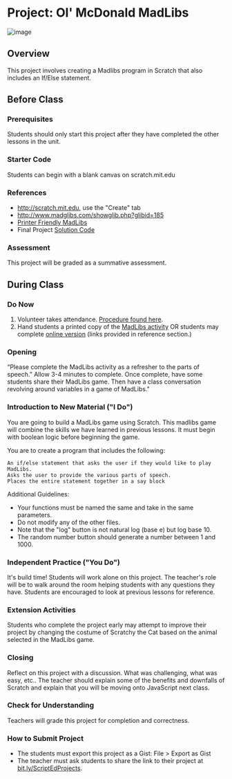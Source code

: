# Project: Ol' McDonald MadLibs

![image](http://i.imgur.com/OLUMwTX.jpg)

## Overview

This project involves creating a Madlibs program in Scratch that also includes an If/Else statement.

## Before Class

### Prerequisites

Students should only start this project after they have completed the other lessons in the unit.

### Starter Code
Students can begin with a blank canvas on scratch.mit.edu

### References

* <http://scratch.mit.edu>, use the "Create" tab
* <http://www.madglibs.com/showglib.php?glibid=185>
* [Printer Friendly MadLibs](http://www.madglibs.com/printglib.php?glibid=185)
* Final Project [Solution Code](http://scratch.mit.edu/projects/24577972/)

### Assessment

This project will be graded as a summative assessment.

## During Class

### Do Now

1. Volunteer takes attendance. [Procedure found here](https://docs.google.com/document/d/19IIhqykr70vj7wnqyJYuQNTkd9GX56Xgl3omD42IcMk/edit).
2. Hand students a printed copy of the [MadLibs activity](http://www.madglibs.com/printglib.php?glibid=185) OR students may complete [online version](http://www.madglibs.com/showglib.php?glibid=185) (links provided in reference section.)

### Opening

“Please complete the MadLibs activity as a refresher to the parts of speech.” Allow 3-4 minutes to complete. Once complete, have some students share their MadLibs game. Then have a class conversation revolving around variables in a game of MadLibs." 


### Introduction to New Material ("I Do")
You are going to build a MadLibs game using Scratch. This madlibs game will combine the skills we have learned in previous lessons. It must begin with boolean logic before beginning the game. 

You are to create a program that includes the following:

```
An if/else statement that asks the user if they would like to play MadLibs.
Asks the user to provide the various parts of speech.
Places the entire statement together in a say block
```

Additional Guidelines:

* Your functions must be named the same and take in the same parameters.
* Do not modify any of the other files. 
* Note that the "log" button is not natural log (base e) but log base 10.
* The random number button should generate a number between 1 and 1000.

### Independent Practice ("You Do")
It's build time! Students will work alone on this project. The teacher's role will be to walk around the room helping students with any questions they have. Students are encouraged to look at previous lessons for reference.

### Extension Activities
Students who complete the project early may attempt to improve their project by changing the costume of Scratchy the Cat based on the animal selected in the MadLibs game.

### Closing
Reflect on this project with a discussion. What was challenging, what was easy, etc.. The teacher should explain some of the benefits and downfalls of Scratch and explain that you will be moving onto JavaScript next class.

### Check for Understanding
Teachers will grade this project for completion and correctness.

### How to Submit Project
* The students must export this project as a Gist: File > Export as Gist
* The teacher must ask students to share the link to their project at [bit.ly/ScriptEdProjects](https://bit.ly/ScriptEdProjects).
